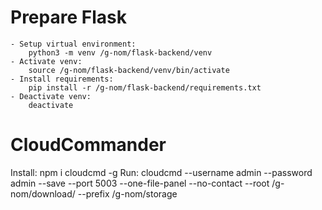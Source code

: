 # Prepare Flask
    - Setup virtual environment:
        python3 -m venv /g-nom/flask-backend/venv
    - Activate venv:
        source /g-nom/flask-backend/venv/bin/activate
    - Install requirements:
        pip install -r /g-nom/flask-backend/requirements.txt
    - Deactivate venv: 
        deactivate

# CloudCommander
Install:
    npm i cloudcmd -g
Run:
    cloudcmd --username admin --password admin --save --port 5003 --one-file-panel --no-contact --root /g-nom/download/ --prefix /g-nom/storage
